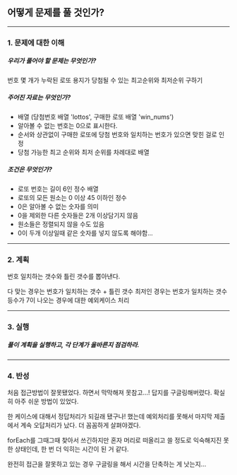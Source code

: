 ## 어떻게 문제를 풀 것인가?

---

### 1. 문제에 대한 이해

##### 우리가 풀어야 할 문제는 무엇인가?

번호 몇 개가 누락된 로또 용지가 당첨될 수 있는 최고순위와 최저순위 구하기

##### 주어진 자료는 무엇인가?

- 배열 (당첨번호 배열 'lottos', 구매한 로또 배열 'win_nums')
- 알아볼 수 없는 번호는 0으로 표시한다.
- 순서와 상관없이 구매한 로또에 당첨 번호와 일치하는 번호가 있으면 맞힌 걸로 인정
- 당첨 가능한 최고 순위와 최저 순위를 차례대로 배열

##### 조건은 무엇인가?

- 로또 번호는 길이 6인 정수 배열
- 로또의 모든 원소는 0 이상 45 이하인 정수
- 0은 알아볼 수 없는 숫자를 의미
- 0을 제외한 다른 숫자들은 2개 이상담기지 않음
- 원소들은 정렬되지 않을 수도 있음
- 0이 두개 이상일때 같은 숫자를 넣지 않도록 해야함...

---

### 2. 계획

<!-- lottos에서 0을 찾는다. find ??
0에 반복문을 사용하여 모든 숫자를 다 넣고
- > ???
그럴 때마다 구매번호와 당첨번호 배열을 비교한다.
0이 두 개 이상인 경우 같은 숫자가 들어가면 안 돼서
같은 값일 경우는 제외한다.

6개가 맞을경우 1,
~
0개가 맞을경우 6
배열에 넣는다.
그중 가장 높은 숫자와 가장 낮은 숫자를 max min을 이용해 구하고
배열에 넣는다. -->

번호 일치하는 갯수와 틀린 갯수를 뽑아낸다.

다 맞는 경우는 번호가 일치하는 갯수 + 틀린 갯수
최저인 경우는 번호가 일치하는 갯수
등수가 7이 나오는 경우에 대한 예외케이스 처리

---

### 3. 실행

##### 풀이 계획을 실행하고, 각 단계가 올바른지 점검하라.

---

### 4. 반성

처음 접근방법이 잘못됐었다. 하면서 막막해져 못참고...! 답지를 구글링해버렸다.
확실히 아주 쉬운 방법이 있었다.

한 케이스에 대해서 정답처리가 되길래 됐구나! 했는데 예외처리를 못해서
마지막 제출에서 계속 오답처리가 났다.
더 꼼꼼하게 살펴야겠다.

forEach를 그때그때 찾아서 쓰긴하지만
혼자 머리로 떠올리고 쓸 정도로 익숙해지진 못한 상태인데,
한 번 더 익히는 시간이 된 거 같다.

완전히 접근을 잘못하고 있는 경우 구글링을 해서 시간을 단축하는 게 낫는지...
